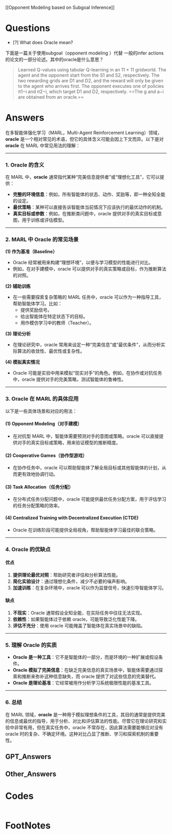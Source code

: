 [[Opponent Modeling based on Subgoal Inference]]

# Questions

- [?] What does Oracle mean?

下面是一篇关于使用subgoal（opponent modeling ）代替 一般的infer actions 的论文的一部分论述。其中的oracle是什么意思？
>Learned Q-values using tabular Q-learning in an 11 × 11 gridworld. The agent and the  opponent start from the S1 and S2, respectively. The two rewarding grids are D1 and D2, and the  reward will only be given to the agent who arrives first. The opponent executes one of policies π1−i  and π2−i, which target D1 and D2, respectively. ==The g and a−i are obtained from an oracle.==


# Answers
在多智能体强化学习（MARL，Multi-Agent Reinforcement Learning）领域，**oracle** 是一个相对常见的术语，但它的具体含义可能会因上下文而异。以下是对 **oracle** 在 MARL 中常见用法的理解：

---

### **1. Oracle 的含义**
在 MARL 中，**oracle** 通常指代某种“完美信息提供者”或“理想化工具”，它可以提供：
- **完整的环境信息**：例如，所有智能体的状态、动作、奖励等，即一种全知全能的设定。
- **最优策略**：某种可以直接告诉智能体当前情况下应该执行的最优动作的机制。
- **真实目标或参数**：例如，在推断类问题中，oracle 提供对手的真实目标或意图，用于训练或评估模型。

---

### **2. MARL 中 Oracle 的常见场景**
**(1) 作为基准（Baseline）**
- Oracle 经常被用来构建“理想环境”，以便与学习模型的性能进行对比。
- 例如，在对手建模中，oracle 可以提供对手的真实策略或目标，作为推断算法的对照。

**(2) 辅助训练**
- 在一些需要探索复杂策略的 MARL 任务中，oracle 可以作为一种指导工具，帮助智能体学习。比如：
  - 提供奖励信号。
  - 给出智能体在特定状态下的目标。
  - 用作模仿学习中的教师（Teacher）。

**(3) 理论分析**
- 在理论研究中，oracle 常用来设定一种“完美信息”或“最优条件”，从而分析实际算法的收敛性、最优性或复杂性。

**(4) 模拟真实情况**
- Oracle 可能是实验中用来模拟“现实对手”的角色。例如，在协作或对抗任务中，oracle 提供对手的完美策略，测试智能体的鲁棒性。

---

### **3. Oracle 在 MARL 的具体应用**
以下是一些具体场景和对应的用法：

#### **(1) Opponent Modeling（对手建模）**
- 在对抗型 MARL 中，智能体需要预测对手的意图或策略。oracle 可以直接提供对手的真实目标或策略，用来验证模型的推断精度。

#### **(2) Cooperative Games（协作型游戏）**
- 在协作任务中，oracle 可以帮助智能体了解全局目标或其他智能体的计划，从而更有效地协调行动。

#### **(3) Task Allocation（任务分配）**
- 在分布式任务分配问题中，oracle 可能提供最优任务分配方案，用于评估学习的任务分配策略的效率。

#### **(4) Centralized Training with Decentralized Execution (CTDE)**
- Oracle 在训练阶段可能提供全局视角，帮助智能体学习最佳的联合策略。

---

### **4. Oracle 的优缺点**
#### **优点**
1. **提供理论最优对照**：帮助研究者评估和分析算法性能。
2. **简化实验设计**：通过理想化条件，减少不必要的噪声影响。
3. **加速训练**：在复杂环境中，oracle 可以作为监督信号，快速引导智能体学习。

#### **缺点**
1. **不现实**：Oracle 通常假设全知全能，在实际任务中往往无法实现。
2. **依赖性**：如果智能体过于依赖 oracle，可能导致泛化性能下降。
3. **评估不充分**：使用 oracle 可能掩盖了智能体在真实场景中的缺陷。

---

### **5. 理解 Oracle 的实质**
- **Oracle 是一种工具**：它不是智能体的一部分，而是环境的一种扩展或假设条件。
- **Oracle 模拟了完美信息**：在缺乏完美信息的真实场景中，智能体需要通过探索和推断来弥补这种信息缺失，而 oracle 提供了对这些信息的完美替代。
- **Oracle 是理论基准**：它经常被用作分析学习系统极限性能的基准工具。

---

### **6. 总结**
在 MARL 领域，**oracle** 是一种用于模拟理想条件的工具，其目的通常是提供完美的信息或最优的指导，用于分析、对比和评估算法的性能。尽管它在理论研究和实验中非常有用，但在真实任务中，oracle 不常存在，因此算法需要能够应对没有 oracle 时的复杂、不确定环境。这种对比凸显了推断、学习和探索机制的重要性。



## GPT_Answers


## Other_Answers


# Codes

```python

```


# FootNotes
